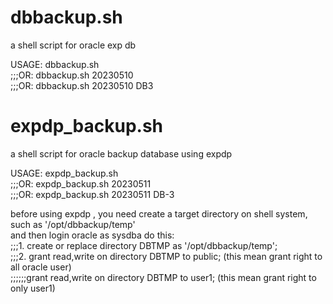 # dbbackup.sh
a shell script for oracle exp db

USAGE: dbbackup.sh   
;;;OR: dbbackup.sh 20230510   
;;;OR: dbbackup.sh 20230510 DB3   
   
# expdp_backup.sh    
a shell script for oracle backup database using expdp    
    
USAGE: expdp_backup.sh    
;;;OR: expdp_backup.sh 20230511    
;;;OR: expdp_backup.sh 20230511 DB-3    
   
before using expdp , you need create a target directory on shell system, such as '/opt/dbbackup/temp'    
and then login oracle as sysdba do this:    
;;;1. create or replace directory DBTMP as '/opt/dbbackup/temp';    
;;;2. grant read,write on directory DBTMP to public;   (this mean grant right to all oracle user)    
;;;;;;grant read,write on directory DBTMP to user1;   (this mean grant right to only user1)    
    
    
